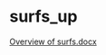 # surfs_up

[Overview of surfs.docx](https://github.com/Desire1991/surfs_up/files/6100314/Overview.of.surfs.docx)
